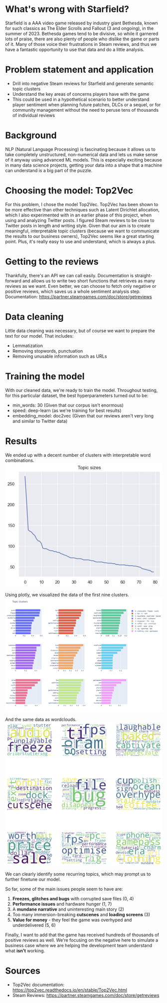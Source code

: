 # What's wrong with Starfield?
Starfield is a AAA video game released by industry giant Bethesda, known for such classics as The Elder Scrolls and Fallout (3 and ongoing), in the summer of 2023. Bethesda games tend to be divisive, so while it garnered lots of praise, there are also plenty of people who dislike the game or parts of it. Many of those voice their frustrations in Steam reviews, and thus we have a fantastic opportunity to use that data and do a little analysis.

# Problem statement and application
- Drill into negative Steam reviews for Starfield and generate semantic topic clusters
- Understand the key areas of concerns players have with the game
- This could be used in a hypothetical scenario to better understand player sentiment when planning future patches, DLCs or a sequel, or for community management without the need to peruse tens of thousands of individual reviews

# Background
NLP (Natural Language Processing) is fascinating because it allows us to take completely unstructured, non-numerical data and lets us make sense of it anyway using advanced ML models. This is especially exciting because in many data science projects, getting your data into a shape that a machine can understand is a big part of the puzzle.

# Choosing the model: Top2Vec
For this problem, I chose the model Top2Vec. Top2Vec has been shown to be more effective than other techniques such as Latent Dirichlet allocation, which I also experimented with in an earlier phase of this project, when using and analyzing Twitter posts. I figured Steam reviews to be close to Twitter posts in length and writing style. Given that our aim is to create meaningful, interpretable topic clusters (because we want to communicate the results to our business owners), Top2Vec seems like a great starting point. Plus, it's really easy to use and understand, which is always a plus.

# Getting to the reviews
Thankfully, there's an API we can call easily. Documentation is straight-forward and allows us to write two short functions that retrieves as many reviews as we want. Even better, we can choose to fetch only negative or positive reviews, which saves us a whole sentiment analysis step.
Documentation: https://partner.steamgames.com/doc/store/getreviews

# Data cleaning
Little data cleaning was necessary, but of course we want to prepare the text for our model. That includes:
- Lemmatization
- Removing stopwords, punctuation
- Removing unusable information such as URLs

# Training the model
With our cleaned data, we're ready to train the model. Throughout testing, for this particular dataset, the best hyperparameters turned out to be:
- min_words: 30 (Given that our corpus isn't enormous)
- speed: deep-learn (as we're training for best results)
- embedding_model: doc2vec (Given that our reviews aren't very long and similar to Twitter data)

# Results
We ended up with a decent number of clusters with interpretable word combinations. 
![alt text](./topic_sizes.png "Topic sizes")

Using plotly, we visualized the data of the first nine clusters. 
![alt text](./topic_clusters.png "Topic Clusters")

And the same data as wordclouds.
![alt text](./topic_wordclouds.png "Topic word clouds")

We can clearly identify some recurring topics, which may prompt us to further finetune our model.

So far, some of the main issues people seem to have are:
1. **Freezes, glitches and bugs** with corrupted save files (0, 4)
2. **Performance issues** and hardware hunger (1, 7)
3. A **mundane narrative** and uninteresting main story (2)
4. Too many immersion-breaking **cutscenes** and **loading screens** (3)
5. **Value for money** - they feel the game was overhyped and underdelivered (5, 6)

Finally, I want to add that the game has received hundreds of thousands of positive reviews as well. We're focusing on the negative here to simulate a business case where we are helping the development team understand what **isn't** working.

# Sources
- Top2Vec documentation: https://top2vec.readthedocs.io/en/stable/Top2Vec.html
- Steam Reviews: https://partner.steamgames.com/doc/store/getreviews
